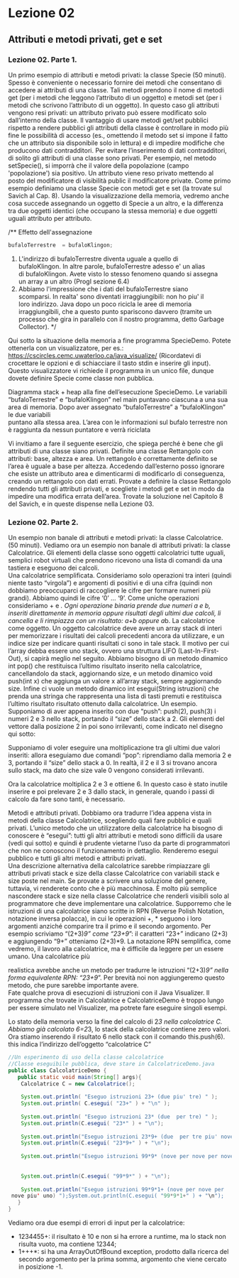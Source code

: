 # Lezione 02 

## Attributi e metodi privati, get e set

### Lezione 02. Parte 1.

Un primo esempio di attributi e metodi privati: 
la classe Specie (50 minuti). Spesso è conveniente o necessario fornire 
dei metodi che consentano di accedere ai attributi di una classe. Tali 
metodi prendono il nome di metodi get (per i metodi che leggono 
l’attributo di un oggetto) e metodi set (per i metodi che scrivono 
l’attributo di un oggetto). In questo caso gli attributi vengono resi 
privati: un attributo privato può essere modificato solo dall’interno 
della classe. Il vantaggio di usare metodi get/set pubblici rispetto 
a rendere pubblici gli attributi della classe è controllare in modo 
più fine le possibilità di accesso (es., omettendo il metodo set si 
impone il fatto che un attributo sia disponibile solo in lettura) e di 
impedire modifiche che producono dati contradditori. Per evitare 
l’inserimento di dati contradditori, di solito gli attributi di una 
classe sono privati. Per esempio, nel metodo setSpecie(), si imporrà 
 che il valore della popolazione (campo 'popolazione') sia positivo. 
Un attributo viene reso privato mettendo al posto del modificatore di 
visibilità public il modificatore private. Come primo esempio definiamo 
una classe Specie con metodi get e set (la trovate sul Savich al Cap. 
8). Usando la visualizzazione della memoria, vedremo anche cosa succede 
assegnando un oggetto di Specie a un altro, e la differenza tra due 
oggetti identici (che occupano la stessa memoria) e due oggetti uguali 
 attributo per attributo.  


 /** Effetto dell'assegnazione  

```java
bufaloTerrestre  = bufaloKlingon; 
```

1. L'indirizzo di bufaloTerrestre diventa uguale a quello di  
bufaloKlingon. In altre parole, bufaloTerrestre adesso e' un alias  
di bufaloKlingon. Avete visto lo stesso fenomeno quando si assegna  
 un array a un altro (ProgI sezione 6.4)   
2. Abbiamo l'impressione che i dati del bufaloTerrestre siano  
scomparsi. In realta' sono diventati irraggiungibili: non ho piu' il  
loro indirizzo. Java dopo un poco ricicla le aree di memoria  
irraggiungibili, che a questo punto spariscono davvero (tramite un 
processo che gira in parallelo con il nostro programma, detto Garbage 
Collector). */ 
 
Qui sotto la situazione della memoria a fine programma SpecieDemo. 
Potete ottenerla con un visualizzatore, per es.:  
https://cscircles.cemc.uwaterloo.ca/java_visualize/ 
(Ricordatevi di crocettare le opzioni e di schiacciare il tasto stdin 
e inserire gli input). Questo visualizzatore vi richiede il programma 
in un unico file, dunque dovete definire Specie come classe non pubblica. 
 
Diagramma stack + heap alla fine dell’esecuzione SpecieDemo. Le variabili 
“bufaloTerrestre” e “bufaloKlingon” nel main puntavano ciascuna a una sua area di 
memoria. Dopo aver assegnato “bufaloTerrestre” a “bufaloKlingon” le due variabili  
puntano alla stessa area. L’area con le informazioni sul bufalo terrestre non è 
raggiunta da nessun puntatore e verrà riciclata 
 
 Vi invitiamo a fare il seguente esercizio, che spiega perché è bene 
che gli attributi di una classe siano privati. Definite una classe 
Rettangolo con attributi: base, altezza e area. Un rettangolo è 
correttamente definito se l’area è uguale a base per altezza. Accedendo 
dall’esterno posso ignorare che esiste un attributo area e dimenticarmi 
di modificarlo di conseguenza, creando un rettangolo con dati errati. 
Provate a definire la classe Rettangolo rendendo tutti gli attributi 
privati, e scegliete i metodi get e set in modo da impedire una modifica 
errata dell’area. Trovate la soluzione nel Capitolo 8 del Savich, e in 
queste dispense nella Lezione 03. 
 
 
 
 
### Lezione 02. Parte 2. 


Un esempio non banale di attributi e metodi 
privati: la classe Calcolatrice. (50 minuti). Vediamo ora un esempio 
non banale di attributi privati: la classe Calcolatrice. Gli elementi 
della classe sono oggetti calcolatrici tutte uguali, semplici robot 
virtuali che prendono ricevono una lista di comandi da una tastiera e 
 eseguono dei calcoli.  
Una calcolatrice semplificata. Consideriamo solo operazioni tra interi 
(quindi niente tasto “virgola”) e argomenti di positivi e di una cifra 
(quindi non dobbiamo preoccuparci di raccogliere le cifre per formare 
numeri più grandi). Abbiamo quindi le cifre ‘0’ … ‘9’. Come uniche 
operazioni consideriamo + e *. Ogni operazione binaria prende due 
numeri a e b, inseriti direttamente in memoria oppure risultati degli 
ultimi due calcoli, li cancella e li rimpiazza con un risultato: a+b 
 oppure a*b. 
 La calcolatrice come oggetto. Un oggetto calcolatrice deve avere un 
array stack di interi per memorizzare i risultati dei calcoli 
precedenti ancora da utilizzare, e un indice size per indicare quanti 
risultati ci sono in tale stack. Il motivo per cui l’array debba essere 
uno stack, ovvero una struttura LIFO (Last-In-First-Out), si capirà 
meglio nel seguito. Abbiamo bisogno di un metodo dinamico int pop() 
che restituisca l’ultimo risultato inserito nella calcolatrice, 
cancellandolo da stack, aggiornando size, e un metodo dinamico void 
push(int x) che aggiunga un valore x all’array stack, sempre 
aggiornando size. Infine ci vuole un metodo dinamico int esegui(String 
istruzioni) che prenda una stringa che rappresenta una lista di tasti 
premuti e restituisca l’ultimo risultato risultato ottenuto dalla 
 calcolatrice. 
 Un esempio. Supponiamo di aver appena inserito con due “push”: 
push(2), push(3) i numeri 2 e 3 nello stack, portando il “size” dello 
stack a 2. Gli elementi del vettore dalla posizione 2 in poi sono 
irrilevanti, come indicato nel disegno qui sotto: 
 
 
 
 
 Supponiamo di voler eseguire una moltiplicazione tra gli ultimi due 
valori inseriti: allora eseguiamo due comandi “pop”: riprendiamo dalla 
memoria 2 e 3, portando il “size” dello stack a 0. In realtà, il 2 e 
il 3 si trovano ancora sullo stack, ma dato che size vale 0 vengono 
 considerati irrilevanti. 
 
 
 Ora la calcolatrice moltiplica 2 e 3 e ottiene 6. In questo caso è 
stato inutile inserire e poi prelevare 2 e 3 dallo stack, in generale, 
quando i passi di calcolo da fare sono tanti, è necessario. 
  
Metodi e attributi privati. Dobbiamo ora tradurre l’idea appena vista 
in metodi della classe Calcolatrice, scegliendo quali fare pubblici e 
quali privati. L’unico metodo che un utilizzatore della calcolatrice 
ha bisogno di conoscere è “esegui”: tutti gli altri attributi e metodi 
sono difficili da usare (vedi qui sotto) e quindi è prudente vietarne 
l’uso da parte di programmatori che non ne conoscono il funzionamento 
in dettaglio. Renderemo esegui pubblico e tutti gli altri metodi e 
 attributi privati.  
 Una descrizione alternativa della calcolatrice sarebbe rimpiazzare 
gli attributi privati stack e size della classe Calcolatrice con 
variabili stack e size poste nel main. Se provate a scrivere una 
soluzione del genere, tuttavia, vi renderete conto che è più 
macchinosa. È molto più semplice nascondere stack e size nella classe 
Calcolatrice che renderli visibili solo al programmatore che deve 
 implementare una calcolatrice. 
 Supporremo che le istruzioni di una calcolatrice siano scritte in RPN 
(Reverse Polish Notation, notazione inversa polacca), in cui le 
operazioni +, * seguono i loro argomenti anziché comparire tra il primo 
e il secondo argomento. Per esempio scriviamo “(2+3)*9” come “23+9*”: 
il caratteri “23+” indicano (2+3) e aggiungendo “9+” otteniamo (2+3)*9. 
La notazione RPN semplifica, come vedremo, il lavoro alla calcolatrice, 
ma è difficile da leggere per un essere umano. Una calcolatrice più 
 
 
realistica avrebbe anche un metodo per tradurre le istruzioni “(2+3)*9” 
nella forma equivalente RPN: “23+9*”. Per brevità noi non aggiungeremo 
 questo metodo, che pure sarebbe importante avere.  
Fate qualche prova di esecuzioni di istruzioni con il Java Visualizer. 
Il programma che trovate in Calcolatrice e CalcolatriceDemo è troppo 
lungo per essere simulato nel Visualizer, ma potrete fare eseguire 
 singoli esempi. 



Lo stato della memoria verso la fine del calcolo di 2*3 nella calcolatrice C. 
Abbiamo già calcolato 6=2*3, lo stack della calcolatrice contiene zero valori. Ora 
stiamo inserendo il risultato 6 nello stack con il comando this.push(6). this 
indica l’indirizzo dell’oggetto “calcolatrice C” 

```java
//Un esperimento di uso della classe calcolatrice 
//Classe eseguibile pubblica, deve stare in CalcolatriceDemo.java 
public class CalcolatriceDemo { 
   public static void main(String[] args){ 
    Calcolatrice C = new Calcolatrice(); 
   
    System.out.println( "Eseguo istruzioni 23+ (due piu' tre) " ); 
    System.out.println( C.esegui( "23+" ) + "\n" ); 
   
    System.out.println( "Eseguo istruzioni 23* (due  per tre) " ); 
    System.out.println(C.esegui( "23*" ) + "\n"); 
   
    System.out.println("Eseguo istruzioni 23*9+ (due  per tre piu' nove) " );  
    System.out.println(C.esegui( "23*9+" ) + "\n"); 
   
    System.out.println("Eseguo istruzioni 99*9* (nove per nove per nove) " );  
 
 
    System.out.println(C.esegui( "99*9*" ) + "\n");  
   
    System.out.println("Eseguo istruzioni 99*9*1+ (nove per nove per 
 nove piu' uno) ");System.out.println(C.esegui( "99*9*1+" ) + "\n"); 
   } 
} 
```
 
Vediamo ora due esempi di errori di input per la calcolatrice: 
- 1234455+: il risultato è 10 e non si ha errore a runtime, ma lo 
stack non risulta vuoto, ma contiene 12344; 
- 1+++*: si ha una ArrayOutOfBound exception, prodotto dalla ricerca 
del secondo argomento per la prima somma, argomento che viene 
cercato in posizione -1. 